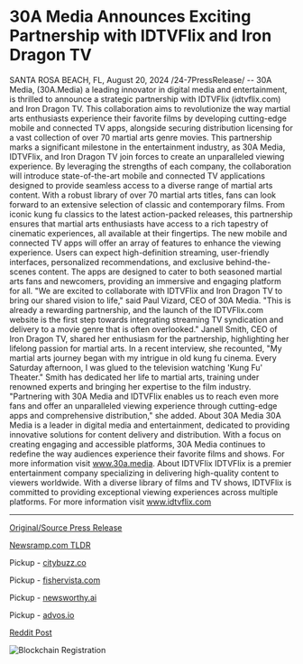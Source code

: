 # 30A Media Announces Exciting Partnership with IDTVFlix and Iron Dragon TV

SANTA ROSA BEACH, FL, August 20, 2024 /24-7PressRelease/ -- 30A Media, (30A.Media) a leading innovator in digital media and entertainment, is thrilled to announce a strategic partnership with IDTVFlix (idtvflix.com) and Iron Dragon TV. This collaboration aims to revolutionize the way martial arts enthusiasts experience their favorite films by developing cutting-edge mobile and connected TV apps, alongside securing distribution licensing for a vast collection of over 70 martial arts genre movies.  This partnership marks a significant milestone in the entertainment industry, as 30A Media, IDTVFlix, and Iron Dragon TV join forces to create an unparalleled viewing experience. By leveraging the strengths of each company, the collaboration will introduce state-of-the-art mobile and connected TV applications designed to provide seamless access to a diverse range of martial arts content.  With a robust library of over 70 martial arts titles, fans can look forward to an extensive selection of classic and contemporary films. From iconic kung fu classics to the latest action-packed releases, this partnership ensures that martial arts enthusiasts have access to a rich tapestry of cinematic experiences, all available at their fingertips.   The new mobile and connected TV apps will offer an array of features to enhance the viewing experience. Users can expect high-definition streaming, user-friendly interfaces, personalized recommendations, and exclusive behind-the-scenes content. The apps are designed to cater to both seasoned martial arts fans and newcomers, providing an immersive and engaging platform for all.  "We are excited to collaborate with IDTVFlix and Iron Dragon TV to bring our shared vision to life," said Paul Vizard, CEO of 30A Media. "This is already a rewarding partnership, and the launch of the IDTVFlix.com website is the first step towards integrating streaming TV syndication and delivery to a movie genre that is often overlooked."  Janell Smith, CEO of Iron Dragon TV, shared her enthusiasm for the partnership, highlighting her lifelong passion for martial arts. In a recent interview, she recounted, "My martial arts journey began with my intrigue in old kung fu cinema. Every Saturday afternoon, I was glued to the television watching 'Kung Fu' Theater." Smith has dedicated her life to martial arts, training under renowned experts and bringing her expertise to the film industry. "Partnering with 30A Media and IDTVFlix enables us to reach even more fans and offer an unparalleled viewing experience through cutting-edge apps and comprehensive distribution," she added.  About 30A Media 30A Media is a leader in digital media and entertainment, dedicated to providing innovative solutions for content delivery and distribution. With a focus on creating engaging and accessible platforms, 30A Media continues to redefine the way audiences experience their favorite films and shows. For more information visit www.30a.media.  About IDTVFlix IDTVFlix is a premier entertainment company specializing in delivering high-quality content to viewers worldwide. With a diverse library of films and TV shows, IDTVFlix is committed to providing exceptional viewing experiences across multiple platforms. For more information visit www.idtvflix.com 

---

[Original/Source Press Release](https://www.24-7pressrelease.com/press-release/513586/30a-media-announces-exciting-partnership-with-idtvflix-and-iron-dragon-tv)
                    

[Newsramp.com TLDR](https://newsramp.com/curated-news/30a-media-idtvflix-and-iron-dragon-tv-revolutionize-martial-arts-film-experience/2db467f1db43961771024a7450e181fb) 


Pickup - [citybuzz.co](https://citybuzz.co/2024/08/20/30a-media-partners-with-idtvflix-and-iron-dragon-tv-to-revolutionize-martial-arts-film-streaming)

Pickup - [fishervista.com](https://fishervista.com/en/30a-media-partners-with-idtvflix-and-iron-dragon-tv-to-revolutionize-martial-arts-film-streaming/20245828)

Pickup - [newsworthy.ai](https://newsworthy.ai/curated/30a-media-partners-with-idtvflix-and-iron-dragon-tv-to-transform-martial-arts-entertainment/20245828)

Pickup - [advos.io](https://advos.io/en/30a-media-forms-strategic-partnership-with-idtvflix-and-iron-dragon-tv/20245828)
 



[Reddit Post](https://www.reddit.com/r/Business_NewsRamp/comments/1ewpdu4/30a_media_idtvflix_and_iron_dragon_tv/) 



![Blockchain Registration](https://cdn.newsramp.app/24-7PressRelease/qrcode/248/20/quay6IMO.webp)